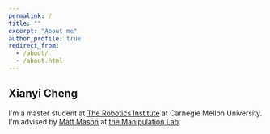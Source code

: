 ```yaml
---
permalink: /
title: ""
excerpt: "About me"
author_profile: true
redirect_from:
  - /about/
  - /about.html
---
```


Xianyi Cheng
-----

I'm a master student at [The Robotics Institute](https://www.ri.cmu.edu/) at Carnegie Mellon University. I'm advised by [Matt Mason](http://www.cs.cmu.edu/~mason/) at [the Manipulation Lab](http://mlab.ri.cmu.edu/#!index.md). 
